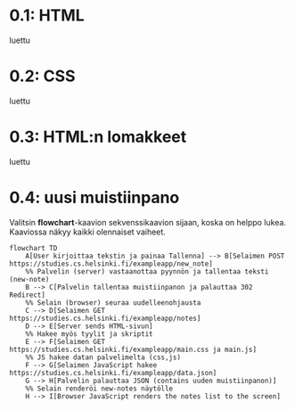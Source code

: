 # 0.1: HTML
luettu

# 0.2: CSS
luettu

# 0.3: HTML:n lomakkeet
luettu

# 0.4: uusi muistiinpano

Valitsin **flowchart**-kaavion sekvenssikaavion sijaan, koska on helppo lukea. Kaaviossa näkyy kaikki olennaiset vaiheet.

```mermaid
flowchart TD
    A[User kirjoittaa tekstin ja painaa Tallenna] --> B[Selaimen POST https://studies.cs.helsinki.fi/exampleapp/new_note]
    %% Palvelin (server) vastaanottaa pyynnön ja tallentaa teksti (new-note)
    B --> C[Palvelin tallentaa muistiinpanon ja palauttaa 302 Redirect]
    %% Selain (browser) seuraa uudelleenohjausta
    C --> D[Selaimen GET https://studies.cs.helsinki.fi/exampleapp/notes]
    D --> E[Server sends HTML-sivun]
    %% Hakee myös tyylit ja skriptit
    E --> F[Selaimen GET https://studies.cs.helsinki.fi/exampleapp/main.css ja main.js]
    %% JS hakee datan palvelimelta (css,js)
    F --> G[Selaimen JavaScript hakee https://studies.cs.helsinki.fi/exampleapp/data.json]
    G --> H[Palvelin palauttaa JSON (contains uuden muistiinpanon)]
    %% Selain renderöi new-notes näytölle
    H --> I[Browser JavaScript renders the notes list to the screen]
```